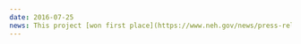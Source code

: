 ```yaml
---
date: 2016-07-25
news: This project [won first place](https://www.neh.gov/news/press-release/2016-07-25) in the National Endowment for the Humanities’ *Chronicling America* Data Challenge.
---
```

